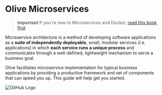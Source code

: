 # Olive Microservices

> **Important** If you're new to Microservices and Docker, [read this book first](https://www.microsoft.com/net/download/thank-you/microservices-architecture-ebook).

Microservice architecture is a method of developing software applications as a **suite of independently deployable**, small, modular services (i.e. applications) in which **each service runs a unique process** and communicates through a well-defined, lightweight mechanism to serve a business goal.

Olive facilitates microservice implementation for typical business applications by providing a productive framework and set of components that can speed you up. This guide will help get you started.

![GitHub Logo](AccessHub.png)
